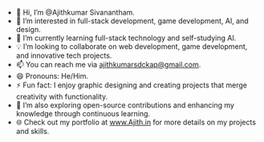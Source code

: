 - 👋 Hi, I’m @Ajithkumar Sivanantham.  
- 👀 I’m interested in full-stack development, game development, AI, and design.  
- 🌱 I’m currently learning full-stack technology and self-studying AI.  
- 💡 I’m looking to collaborate on web development, game development, and innovative tech projects.  
- 📫 You can reach me via ajithkumarsdckap@gmail.com.  
- 😄 Pronouns: He/Him.  
- ⚡ Fun fact: I enjoy graphic designing and creating projects that merge creativity with functionality.  
- 🔭 I’m also exploring open-source contributions and enhancing my knowledge through continuous learning.  
- 🌐 Check out my portfolio at www.Ajith.in for more details on my projects and skills.

<!---
Ajith-20051013/Ajith-20051013 is a ✨ special ✨ repository because its `README.md` (this file) appears on your GitHub profile.
You can click the Preview link to take a look at your changes.
--->
